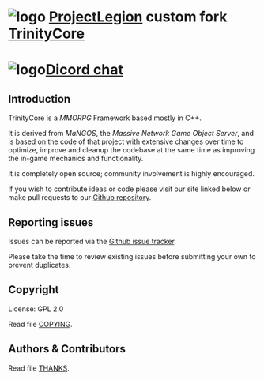 # ![logo](http://eu.battle.net/wow/static/images/seven-oh/logo.png) [ProjectLegion](https://github.com/ProjectLegion) custom fork [TrinityCore](https://github.com/TrinityCore/TrinityCore)


# ![logo](https://discordapp.com/assets/e05ead6e6ebc08df9291738d0aa6986d.png)[Dicord chat](https://discord.gg/BS6Vc9j)


## Introduction

TrinityCore is a *MMORPG* Framework based mostly in C++.

It is derived from *MaNGOS*, the *Massive Network Game Object Server*, and is
based on the code of that project with extensive changes over time to optimize,
improve and cleanup the codebase at the same time as improving the in-game
mechanics and functionality.

It is completely open source; community involvement is highly encouraged.

If you wish to contribute ideas or code please visit our site linked below or
make pull requests to our [Github repository](https://github.com/ProjectLegion/TC-Custom/pulls).

## Reporting issues

Issues can be reported via the [Github issue tracker](https://github.com/ProjectLegion/TC-Custom/issues).

Please take the time to review existing issues before submitting your own to
prevent duplicates.

## Copyright

License: GPL 2.0

Read file [COPYING](COPYING).


## Authors &amp; Contributors

Read file [THANKS](THANKS).
